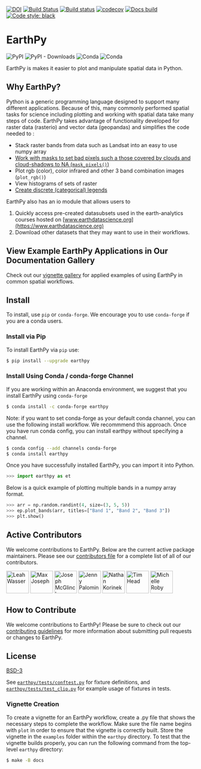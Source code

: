 [![DOI](https://zenodo.org/badge/122149160.svg)](https://zenodo.org/badge/latestdoi/122149160)
[![Build Status](https://travis-ci.org/earthlab/earthpy.svg?branch=master)](https://travis-ci.org/earthlab/earthpy)
[![Build status](https://ci.appveyor.com/api/projects/status/xgf5g4ms8qhgtp21?svg=true)](https://ci.appveyor.com/project/earthlab/earthpy)
[![codecov](https://codecov.io/gh/earthlab/earthpy/branch/master/graph/badge.svg)](https://codecov.io/gh/earthlab/earthpy)
[![Docs build](https://readthedocs.org/projects/earthpy/badge/?version=latest)](https://earthpy.readthedocs.io/en/latest/?badge=latest)
[![Code style: black](https://img.shields.io/badge/code%20style-black-000000.svg)](https://img.shields.io/badge/code%20style-black-000000.svg)

# EarthPy

![PyPI](https://img.shields.io/pypi/v/earthpy.svg?color=purple&style=plastic)
![PyPI - Downloads](https://img.shields.io/pypi/dm/earthpy.svg?color=purple&label=pypi%20downloads&style=plastic)
![Conda](https://img.shields.io/conda/v/conda-forge/earthpy.svg?color=purple&style=plastic)
![Conda](https://img.shields.io/conda/dn/conda-forge/earthpy.svg?color=purple&label=conda-forge%20downloads&style=plastic)

EarthPy is makes it easier to plot and manipulate spatial data in Python.

## Why EarthPy?

Python is a generic programming language designed to support many different applications. Because of this, many commonly
performed spatial tasks for science including plotting and working with spatial data take many steps of code. EarthPy 
takes advantage of functionality developed for raster data (rasterio) and vector data (geopandas) and simplifies the 
code needed to :

* Stack raster bands from data such as Landsat into an easy to use numpy array
* [Work with masks to set bad pixels such a those covered by clouds and cloud-shadows to NA (`mask_pixels()`)](https://earthpy.readthedocs.io/en/latest/gallery_vignettes/plot_stack_masks.html#sphx-glr-gallery-vignettes-plot-stack-masks-py)
* Plot rgb (color), color infrared and other 3 band combination images (`plot_rgb()`)
* View histograms of sets of raster 
* [Create discrete (categorical) legends](https://earthpy.readthedocs.io/en/latest/gallery_vignettes/plot_draw_legend_docs.html)

EarthPy also has an io module that allows users to 

1. Quickly access pre-created datasubsets used in the earth-analytics courses hosted 
on [www.earthdatascience.org](https://www.earthdatascience.org) 
2. Download other datasets that they may want to use in their workflows.

## View Example EarthPy Applications in Our Documentation Gallery  

Check out our [vignette gallery](https://earthpy.readthedocs.io/en/latest/gallery_vignettes/index.html) for 
applied examples of using EarthPy in common spatial workflows. 

## Install

To install, use `pip` or `conda-forge`. We encourage you to use `conda-forge` if you are a conda users. 

### Install via Pip

To install EarthPy via `pip` use:

```bash
$ pip install --upgrade earthpy
```

### Install Using Conda / conda-forge Channel

If you are working within an Anaconda environment, we suggest that you install EarthPy using 
`conda-forge`

```bash
$ conda install -c conda-forge earthpy
```

Note: if you want to set conda-forge as your default conda channel, you can use the following install workflow.
We recommmend this approach. Once you have run conda config, you can install earthpy without specifying a channel.

```bash
$ conda config --add channels conda-forge
$ conda install earthpy
```


Once you have successfully installed EarthPy, you can import it into Python.

```python
>>> import earthpy as et
```

Below is a quick example of plotting multiple bands in a numpy array format.

```python
>>> arr = np.random.randint(4, size=(3, 5, 5))
>>> ep.plot_bands(arr, titles=["Band 1", "Band 2", "Band 3"])
>>> plt.show()
```

## Active Contributors

We welcome contributions to EarthPy. Below are the current active package maintainers. Please see our
[contributors file](https://earthpy.readthedocs.io/en/latest/contributors.html) for a complete list of all 
of our contributors.


<a title="Leah Wasser" href="https://www.github.com/lwasser"><img width="60" height="60" alt="Leah Wasser" class="pull-left" src="https://avatars.githubusercontent.com/u/7649194?size=120" /></a>
<a title="Max Joseph" href="https://www.github.com/mbjoseph"><img width="60" height="60" alt="Max Joseph" class="pull-left" src="https://avatars.githubusercontent.com/u/2664564?size=120" /></a>
<a title="Joseph McGlinchy" href="https://www.github.com/joemcglinchy"><img width="60" height="60" alt="Joseph McGlinchy" class="pull-left" src="https://avatars.githubusercontent.com/u/4762214?size=120" /></a>
<a title="Jenny Palomino" href="https://www.github.com/jlpalomino"><img width="60" height="60" alt="Jenny Palomino" class="pull-left" src="https://avatars.githubusercontent.com/u/4017492?size=120" /></a>
<a title="Nathan Korinek" href="https://www.github.com/nkorinek"><img width="60" height="60" alt="Nathan Korinek" class="pull-left" src="https://avatars.githubusercontent.com/u/38253680?size=120" /></a>
<a title="Tim Head" href="https://www.github.com/betatim"><img width="60" height="60" alt="Tim Head" class="pull-left" src="https://avatars.githubusercontent.com/u/1448859?size=120" /></a>
<a title="Michelle Roby" href="https://www.github.com/mirob9363"><img width="60" height="60" alt="Michelle Roby" class="pull-left" src="https://avatars.githubusercontent.com/u/42818395?size=120" /></a>


## How to Contribute

We welcome contributions to EarthPy! Please be sure to check out our 
[contributing guidelines](https://earthpy.readthedocs.io/en/latest/contributing.html)
for more information about submitting pull requests or changes to EarthPy. 

## License

[BSD-3](https://github.com/earthlab/earthpy/blob/master/LICENSE)

See [`earthpy/tests/conftest.py`](earthpy/tests/conftest.py) for fixture
definitions, and [`earthpy/tests/test_clip.py`](earthpy/tests/test_clip.py)
for example usage of fixtures in tests.

### Vignette Creation

To create a vignette for an EarthPy workflow, create a .py file that shows the 
necessary steps to complete the workflow. Make sure the file name begins with
`plot` in order to ensure that the vignette is correctly built. Store the 
vignette in the `examples` folder within the `earthpy` directory. To test that 
the vignette builds properly, you can run the following command from the 
top-level `earthpy` directory:

```bash
$ make -B docs
```